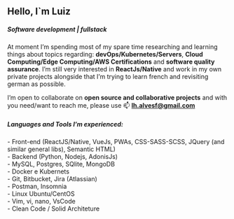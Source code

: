 <h2>Hello, I`m Luiz</h2>
<h5>Software development | fullstack</h5>

At moment I’m spending most of my spare time researching and learning things about topics regarding: **devOps/Kubernetes/Servers**, **Cloud Computing/Edge Computing/AWS Certifications** and **software quality assurance**.
I’m still very interested in **ReactJs/Native** and work in my own private projects alongside that I’m trying to learn french and revisiting german as possible.

I’m open to collaborate on **open source and collaborative projects** and with you need/want to reach me, please use 📫 **lh.alvesf@gmail.com**

<h5 align="left">Languages and Tools I’m experienced:</h5>
- Front-end (ReactJS/Native, VueJs, PWAs, CSS-SASS-SCSS, JQuery (and similar general libs), Semantic HTML)<br />
- Backend (Python, Nodejs, AdonisJs)<br />
- MySQL, Postgres, SQlite, MongoDB <br />
- Docker e Kubernets<br />
- Git, Bitbucket, Jira (Atlassian)<br />
- Postman, Insomnia<br />
- Linux Ubuntu/CentOS<br />
- Vim, vi, nano, VsCode<br />
- Clean Code / Solid Architeture<br />

